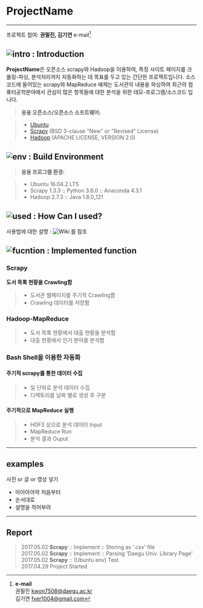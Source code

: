 ProjectName
===================

----------

프로젝트 참여: **권필진, 김기연** e-mail[^1]
<br>


![intro](http://i.imgur.com/X2i1h1B.png) : Introduction 
--------------------------------------------------------------


**ProjectName**은 오픈소스 scrapy와 Hadoop을 이용하여, 특정 사이트 페이지를 크롤링-파싱, 분석처리까지 자동화하는 데 목표를 두고 있는 간단한 프로젝트입니다. 소스코드에 들어있는 scrapy와 MapReduce 예제는 도서관의 내용을 파싱하여 최근의 컴퓨터공학분야에서 관심이 많은 항목들에 대한 분석을 위한 데모-프로그램/소스코드 입니다.
 

> **응용 오픈소스/오픈소스 소프트웨어:**

> - [Ubuntu](https://www.ubuntu.com/)
> - [Scrapy](https://scrapy.org/) (BSD 3-clause "New" or "Revised" License)
> - [Hadoop](http://hadoop.apache.org/) (APACHE LICENSE, VERSION 2.0) 


![env](http://i.imgur.com/FjjTjKG.png) : Build Environment 
------------------------------------------------------------


> **응용 프로그램 환경:**

> - Ubuntu 16.04.2 LTS 
> - Scrapy 1.3.3 :: Python 3.6.0 :: Anaconda 4.3.1
> - Hadoop 2.7.3 :: Java 1.8.0_121

![used](http://i.imgur.com/FjjTjKG.png) : How Can I used? 
-------------------------------------------------------


사용법에 대한 설명 : ![Wiki](https://github.com/fver1004/scrapyTest/wiki/Installation-&-Configuration#how-to-install) 를 참조

![fucntion](http://i.imgur.com/4FLD2AM.png) : Implemented function
---------------------
### <i class="icon-refresh"></i> Scrapy

**도서 목록 현황을 Crawling함**
> - 도서관 웹페이지를 주기적 Crawling함
> - Crawling 데이터를 저장함

### <i class="icon-refresh"></i> Hadoop-MapReduce

> - 도서 목록 현황에서 대출 현황을 분석함
> - 대출 현황에서 인기 분야를 분석함

### <i class="icon-refresh"></i> Bash Shell을 이용한 자동화 

#### **주기적 scrapy를 통한 데이터 수집**
> -  일 단위로 분석 데이터 수집
> -  디렉토리를 날짜 별로 생성 후 구분  

#### **주기적으로 MapReduce 실행**
> -  HDFS 상으로 분석 데이터 Input
> -  MapReduce Run
> -  분석 결과 Ouput

----------

examples
-------------

사진 or 글 or 영상 넣기 

- 마아아아악 처음부터
- 순서대로
- 설명을 적어부려

----------



Report
--------------------

> 2017.05.02 **Scrapy** :: Implement :: Storing as '.csv' file<br>
> 2017.05.02 **Scrapy** :: Implement :: Parsing 'Daegu Univ. Library Page'<br>
> 2017.05.02 **Scrapy** :: (Ubuntu env) Test<br>
> 2017.04.29 Project Started<br>



  [^1]: **e-mail**<br>
  권필진 [kwon7508@daegu.ac.kr](mailto:kwon7508@daegu.ac.kr) <br>
  김기연 [fver1004@gmail.com](mailto:fver1004@gmail.com) 
